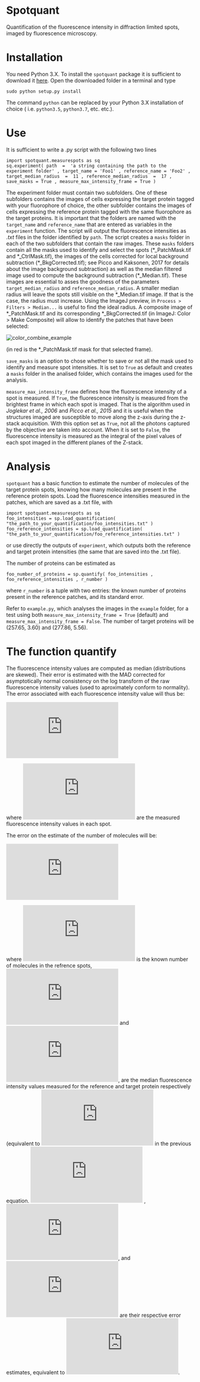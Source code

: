 # Spotquant

Quantification of the fluorescence intensity in diffraction limited spots, imaged by fluorescence microscopy.

# Installation

You need Python 3.X. To install the `spotquant` package it is sufficient to download it [here](https://github.com/apicco/spotquant/archive/master.zip).
Open the downloaded folder in a terminal and type

	sudo python setup.py install

The command `python` can be replaced by your Python 3.X installation of choice ( i.e. `python3.5`, `python3.7`, etc. etc.). 

# Use

It is sufficient to write a .py script with the following two lines

	import spotquant.measurespots as sq 
	sq.experiment( path  =  'a string containing the path to the experiment folder' , target_name = 'Foo1' , reference_name = 'Foo2' , target_median_radius  =  11 , reference_median_radius  =  17 , save_masks = True , measure_max_intensity_frame = True )

The experiment folder must contain two subfolders. 
One of these subfolders contains the images of cells expressing the target protein tagged with your fluorophore of choice, the other subfolder contains the images of cells expressing the reference protein tagged with the same fluorophore as the target proteins. 
It is important that the folders are named with the `target_name` and `reference_name` that are entered as variables in the `experiment` function. 
The script will output the fluorescence intensities as _.txt_ files in the folder identified by `path`. The script creates a `masks` folder in each of the two subfolders that contain the raw images. 
These `masks` folders contain all the masks used to identify and select the spots (\*\_PatchMask.tif and \*\_CtrlMask.tif), the images of the cells corrected for local background subtraction (\*\_BkgCorrected.tif); see Picco and Kaksonen, 2017 for details about the image background subtraction) as well as the median filtered image used to compute the background subtraction (\*\_Median.tif). These images are essential to asses the goodness of the parameters `target_median_radius` and `reference_median_radius`. A smaller median radius will leave the spots still visible on the \*\_Median.tif image. If that is the case, the radius must increase. Using the ImageJ preview, in `Process > Filters > Median...` is useful to find the ideal radius. A composite image of \*\_PatchMask.tif and its corresponding \*\_BkgCorrected.tif (in ImageJ: Color > Make Composite) will allow to identify the patches that have been selected:

![color_combine_example](https://github.com/apicco/spotquant/blob/master/example/example_of_patch_selection.png?raw=true)

(in red is the \*\_PatchMask.tif mask for that selected frame).

`save_masks` is an option to chose whether to save or not all the mask used to identify and measure spot intensities. It is set to `True` as default and creates a `masks` folder in the analised folder, which contains the images used for the analysis.

`measure_max_intensity_frame` defines how the fluorescence intensity of a spot is measured. If `True`, the fluorescence intensity is measured from the brightest frame in which each spot is imaged. That is the algorithm used in _Joglekar et al., 2006_ and _Picco et al., 2015_ and it is useful when the structures imaged are susceptible to move along the z-axis during the z-stack acquisition. With this option set as `True`, not all the photons captured by the objective are taken into account. When it is set to `False`, the fluorescence intensity is measured as the integral of the pixel values of each spot imaged in the different planes of the Z-stack.

# Analysis

`spotquant` has a basic function to estimate the number of molecules of the target protein spots, knowing how many molecules are present in the reference protein spots. 
Load the fluorescence intensities measured in the patches, which are saved as a .txt file, with

	import spotquant.measurespots as sq 
	foo_intensities = sp.load_quantification( "the_path_to_your_quantification/foo_intensities.txt" ) 
	foo_reference_intensities = sp.load_quantification( "the_path_to_your_quantification/foo_reference_intensities.txt" ) 

or use directly the outputs of `experiment`, which outputs both the reference and target protein intensities (the same that are saved into the .txt file).

The number of proteins can be estimated as

	foo_number_of_proteins = sp.quantify( foo_intensities , foo_reference_intensities , r_number ) 

where `r_number` is a tuple with two entries: the known number of proteins present in the reference patches, and its standard error. 

Refer to `example.py`, which analyses the images in the `example` folder, for a test using both `measure_max_intensity_frame = True` (default) and `measure_max_intensity_frame = False`. The number of target proteins will be (257.65, 3.60) and (277.86, 5.56).

# The function quantify

The fluorescence intensity values are computed as median (distributions are skewed). Their error is estimated with the MAD corrected for asymptotically normal consistency on the log transform of the raw fluorescence intensity values (used to aproximately conform to normality). 
The error associated with each fluorescence intensity value will thus be:

![error_MAD](https://latex.codecogs.com/gif.latex?%5Cbegin%7Balign*%7D%20l%20%26%3D%5Clog%28%20x%20%29%5Cquad%20x%3D%5Cleft%5C%7Bx_1%2C%5Cdots%2Cx_n%5Cright%5C%7D%5C%5C%20%5Chat%7Bl%7D%20%26%3D%5Ctext%7Bmedian%7D%28l%29%5C%5C%20%5Csigma_%7Bl%7D%26%3D%5Ctext%7BMAD%7D%28l%29/%5Csqrt%7Bn%7D%5C%5C%20%5Chat%7Bx%7D%20%26%3D%5Cexp%28%5Chat%7Bl%7D%29%3D%20%5Ctext%7Bmedian%7D%28%20x%20%29%5C%5C%20%5Csigma_%7B%5Chat%7Bx%7D%7D%20%26%3D%20%5Cexp%7B%28%5Chat%7Bl%7D%29%7D%5Csigma_%7Bl%7D%20%5Cend%7Balign*%7D)

where ![xx](https://latex.codecogs.com/gif.latex?x%3D%5Cleft%5C%7Bx_1%2C%5Cdots%2Cx_n%5Cright%5C%7D%5C%5C) are the measured fluorescence intensity values in each spot.

The error on the estimate of the number of molecules will be:

![error_molecules](https://latex.codecogs.com/gif.latex?%5C%5C%20estimate%20%3D%20n%5Cfrac%7Bm_t%7D%7Bm_r%7D%5C%5C%20%5Csigma_%7Bestimate%7D%20%3D%20%5Csqrt%7B%5Cleft%28%5Cfrac%7Bm_t%7D%7Bm_r%7D%5Csigma_n%5Cright%29%5E2%20&plus;%20%5Cleft%28%20n%20%5Cfrac%7Bm_t%7D%7Bm_r%7D%20%5Csigma_t%5Cright%29%5E2%20&plus;%20%5Cleft%28n%5Cfrac%7Bm_t%7D%7Bm_r%5E2%7D%5Csigma_r%20%5Cright%20%29%5E2%7D) 

where ![n](https://latex.codecogs.com/gif.latex?%5C%5C%20n) is the known number of molecules in the refrence spots, ![mr](https://latex.codecogs.com/gif.latex?%5C%5C%20m_r) and ![mt](https://latex.codecogs.com/gif.latex?%5C%5C%20m_t), are the median fluorescence intensity values measured for the reference and target protein respectively (equivalent to ![hatx](https://latex.codecogs.com/gif.latex?%5Chat%7Bx%7D) in the previous equation. ![sn](https://latex.codecogs.com/gif.latex?%5C%5C%20%5Csigma_n)	, ![sr](https://latex.codecogs.com/gif.latex?%5C%5C%20%5Csigma_r), and ![st](https://latex.codecogs.com/gif.latex?%5C%5C%20%5Csigma_t) are their respective error estimates, equivalent to ![sigmahatx](https://latex.codecogs.com/gif.latex?%5Csigma_%7B%5Chat%7Bx%7D%7D).

